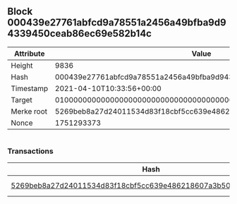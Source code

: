 ## Block 000439e27761abfcd9a78551a2456a49bfba9d94339450ceab86ec69e582b14c

Attribute | Value
--- | ---
Height | 9836
Hash | 000439e27761abfcd9a78551a2456a49bfba9d94339450ceab86ec69e582b14c
Timestamp | 2021-04-10T10:33:56+00:00
Target | 0100000000000000000000000000000000000000000000000000000000000000
Merke root | 5269beb8a27d24011534d83f18cbf5cc639e486218607a3b5050df944e0d390d
Nonce | 1751293373

```

```

### Transactions

Hash | Amount
--- | ---
[5269beb8a27d24011534d83f18cbf5cc639e486218607a3b5050df944e0d390d](5269beb8a27d24011534d83f18cbf5cc639e486218607a3b5050df944e0d390d.md) | 10.00000000 SKEPTI 
